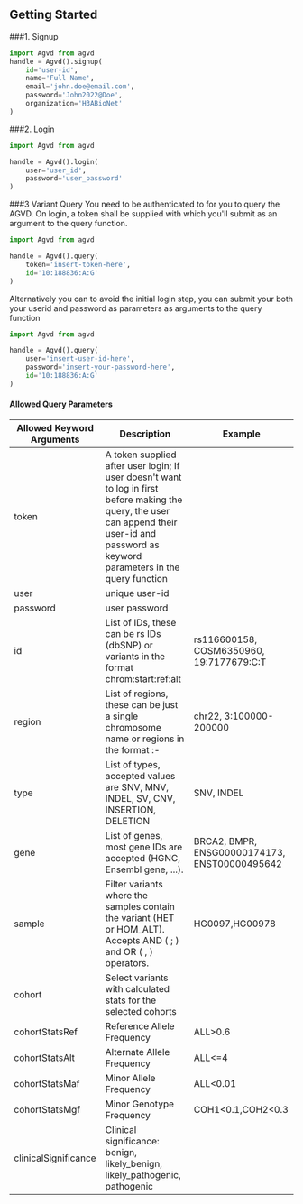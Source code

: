 ## Getting Started

###1. Signup
```python
import Agvd from agvd
handle = Agvd().signup(
    id='user-id',
    name='Full Name',
    email='john.doe@email.com',
    password='John2022@Doe',
    organization='H3ABioNet'
)
```

###2. Login
```python
import Agvd from agvd

handle = Agvd().login(
    user='user_id', 
    password='user_password'
)

```

###3 Variant Query
You need to be authenticated to for you to query the AGVD. On login, a token shall
be supplied with which you'll submit as an argument to the
query function. 
```python
import Agvd from agvd

handle = Agvd().query(
    token='insert-token-here',
    id='10:188836:A:G'
)
```
Alternatively you can to avoid the initial login step, you can submit your
both your userid and password as parameters as arguments to the 
query function
```python
import Agvd from agvd

handle = Agvd().query(
    user='insert-user-id-here',
    password='insert-your-password-here',
    id='10:188836:A:G'
)
```
#### Allowed Query Parameters

| Allowed Keyword Arguments | Description                                                                                                                                                                                 | Example |
|---------------------------|---------------------------------------------------------------------------------------------------------------------------------------------------------------------------------------------|---------|
| token | A token supplied after user login; If user doesn't want to log in first before making the query, the user can append their user-id and password as keyword parameters in the query function | |
| user | unique user-id                                                                                                                                                                              | |
| password | user password                                                                                                                                                                               | |
| id | List of IDs, these can be rs IDs (dbSNP) or variants in the format chrom:start:ref:alt                                                                                                      | rs116600158, COSM6350960, 19:7177679:C:T |
| region | List of regions, these can be just a single chromosome name or regions in the format <chromosome>:<start>-<end>                                                                             | chr22, 3:100000-200000 |
| type | List of types, accepted values are SNV, MNV, INDEL, SV, CNV, INSERTION, DELETION                                                                                                            | SNV, INDEL |
| gene | List of genes, most gene IDs are accepted (HGNC, Ensembl gene, ...).                                                                                                                        | BRCA2, BMPR, ENSG00000174173, ENST00000495642 |
| sample | Filter variants where the samples contain the variant (HET or HOM_ALT). Accepts AND ( ; ) and OR ( , ) operators.                                                                           | HG0097,HG00978 |
| cohort | Select variants with calculated stats for the selected cohorts                                                                                                                              | |
| cohortStatsRef | Reference Allele Frequency                                                                                                                                                                  | ALL>0.6 |
| cohortStatsAlt | Alternate Allele Frequency                                                                                                                                                                  | ALL<=4 |
| cohortStatsMaf | Minor Allele Frequency                                                                                                                                                                      | ALL<0.01 |
| cohortStatsMgf | Minor Genotype Frequency                                                                                                                                                                    | COH1<0.1,COH2<0.3 |
| clinicalSignificance | Clinical significance: benign, likely_benign, likely_pathogenic, pathogenic                                                                                                                 | |
